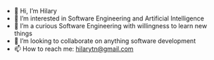 - 👋 Hi, I’m Hilary
- 👀 I’m interested in Software Engineering and Artificial Intelligence
- 🌱 I’m a curious Software Engineering with willingness to learn new things 
- 💞️ I’m looking to collaborate on anything software development
- 📫 How to reach me: hilarytn@gmail.com

<!---
hilarytn/hilarytn is a ✨ special ✨ repository because its `README.md` (this file) appears on your GitHub profile.
You can click the Preview link to take a look at your changes.
--->

